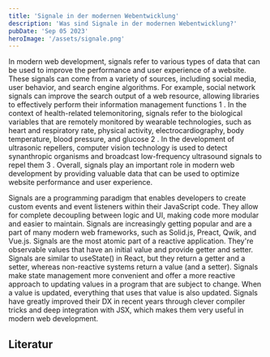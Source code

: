 ```yaml
---
title: 'Signale in der modernen Webentwicklung'
description: 'Was sind Signale in der modernen Webentwicklung?'
pubDate: 'Sep 05 2023'
heroImage: '/assets/signale.png'
---
```


In modern web development, signals refer to various types of data that can be used to improve the performance and user
experience of a website. These signals can come from a variety of sources, including social media, user behavior, and
search engine algorithms. For example, social network signals can improve the search output of a web resource, allowing
libraries to effectively perform their information management functions
1
. In the context of health-related telemonitoring, signals refer to the biological variables that are remotely monitored
by wearable technologies, such as heart and respiratory rate, physical activity, electrocardiography, body temperature,
blood pressure, and glucose
2
. In the development of ultrasonic repellers, computer vision technology is used to detect synanthropic organisms and
broadcast low-frequency ultrasound signals to repel them
3
. Overall, signals play an important role in modern web development by providing valuable data that can be used to
optimize website performance and user experience.

Signals are a programming paradigm that enables developers to create custom events and event listeners within their
JavaScript code. They allow for complete decoupling between logic and UI, making code more modular and easier to
maintain. Signals are increasingly getting popular and are a part of many modern web frameworks, such as Solid.js,
Preact, Qwik, and Vue.js. Signals are the most atomic part of a reactive application. They're observable values that
have an initial value and provide getter and setter. Signals are similar to useState() in React, but they return a
getter and a setter, whereas non-reactive systems return a value (and a setter). Signals make state management more
convenient and offer a more reactive approach to updating values in a program that are subject to change. When a value
is updated, everything that uses that value is also updated. Signals have greatly improved their DX in recent years
through clever compiler tricks and deep integration with JSX, which makes them very useful in modern web development.

## Literatur

[^SolidJs]: Carniato, Ryan. Solid.js
https://www.solidjs.com/.